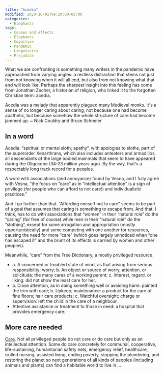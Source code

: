 ```yaml
---
title: "Acedia"
modified: 2020-10-01T09:20:00+00:00
categories:
  - Elephants
tags:
  - Causes and effects
  - Elephants
  - Cognitive
  - Pandemic
  - Linguistics
  - Prejudice
---
```


What we are confronting is something many writers in the pandemic have approached from varying angles: a restless distraction that stems not just from not knowing when it will all end, but also from not knowing what that end will look like. Perhaps the sharpest insight into this feeling has come from Jonathan Zecher, a historian of religion, who linked it to the forgotten Christian term: acedia.

Acedia was a malady that apparently plagued many Medieval monks. It's a sense of no longer caring about caring, not because one had become apathetic, but because somehow the whole structure of care had become jammed up. ~ Nick Couldry and Bruce Schneier

## In a word

Acedia: “spiritual or mental sloth; apathy”, with apologies to sloths, part of the superorder Xenarthrans, which also includes anteaters and armadillos, all descendants of the large bodied mammals that seem to have appeared during the Oligocene (34-23 million years ago). By the way, that's a respectably long track record for a peoples.

A word with associations (and annoyance) found by Vesna, and I fully agree with Vesna, “the focus on “care” as in “intellectual attention” is a sign of privilege (for people who can afford to not care!) and individualistic practices.”

And I go further than that. “Affording oneself not to care” seems to be part of a goal that assumes that caring is something to escape from. And that, I think, has to do with associations that “women” in their “natural role” do the “caring” (for free of course) while men in their “natural role” do the “slothing”, except for some arrogation and appropriation (mostly opportunistically) and some competing with one another for resources, causing the need for more “care” (which goes largely unnoticed when “one has escaped it” and the brunt of its effects is carried by women and other peoples).

Meanwhile, “care” from the Free Dictionary, a mostly privileged resource:

* a. A concerned or troubled state of mind, as that arising from serious responsibility; worry; b. An object or source of worry, attention, or solicitude: the many cares of a working parent; c. Interest, regard, or liking: did not show the least care for her.
* a. Close attention, as in doing something well or avoiding harm: painted the trim with care; b. Upkeep; maintenance: a product for the care of fine floors; hair care products; c. Watchful oversight; charge or supervision: left the child in the care of a neighbour.
* Attentive assistance or treatment to those in need: a hospital that provides emergency care.

## More care needed

[Care](https://wiki.techinc.nl/Hackers_tribes#Caring). Not all privileged people do not care or do care but only as an intellectual attention. Some do care concretely for communal, cooperative, life-sustaining, humanitarian safety nets, emergency relief, healthcare, skilled nursing, assisted living, ending poverty, stopping the plundering, and restoring the planet so next generations of all kinds of peoples (including animals and plants) can find a habitable world to live in …

